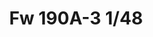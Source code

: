 ---
title: "Fw 190A-3 1/48"
price: 2030.00 
desc: "WEEKEND EDITION, Fw 190A-3 1/48, razmera: 1/48"
img_path: "/assets/img/84112.jpg"
brand: AMMO
available: true
special_offer: false
new: false
soon: false
cat: "Plasticne-Makete"
subcat: "PM-EDUARD"
subsubcat: ""
sifra: "84112"
---